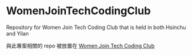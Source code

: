 # WomenJoinTechCodingClub
Repository for Women Join Tech Coding Club that is held in both Hsinchu and Yilan


與此專案相關的 repo 被放置在 [Women Join Tech Coding Club](https://github.com/WomenJoinTechCodingClub)
